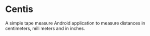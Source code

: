 # Centis

A simple tape measure Android application to measure distances in centimeters, millimeters and in inches.


